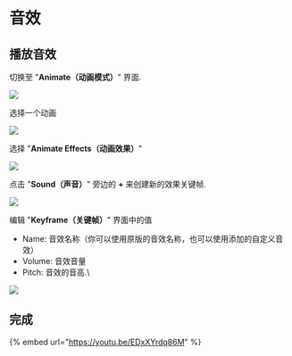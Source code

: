 # 音效

## 播放音效

切换至 "**Animate（动画模式）**" 界面.

![](<../../../../.gitbook/assets/image (50) (1) (1).png>)

选择一个动画

![](<../../../../.gitbook/assets/image (92) (1) (1).png>)

选择 "**Animate Effects（动画效果）**"

![](<../../../../.gitbook/assets/image (44) (1).png>)

点击 "**Sound（声音）**" 旁边的 **+** 来创建新的效果关键帧.

![](<../../../../.gitbook/assets/image (76) (1) (1).png>)

编辑 "**Keyframe（关键帧）**" 界面中的值

* Name: 音效名称（你可以使用原版的音效名称，也可以使用添加的自定义音效）
* Volume: 音效音量
* Pitch: 音效的音高.\


![](<../../../../.gitbook/assets/image (87).png>)

## 完成

{% embed url="https://youtu.be/EDxXYrdq86M" %}
